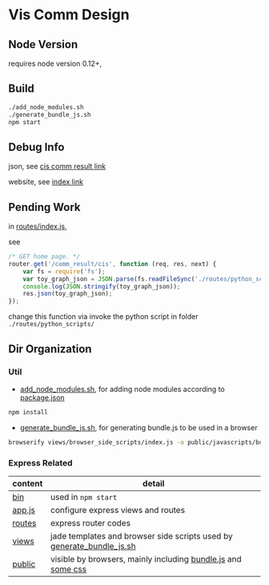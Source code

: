 # Vis Comm Design
## Node Version

requires node version 0.12+,


## Build

```zsh
./add_node_modules.sh
./generate_bundle_js.sh
npm start
```

## Debug Info

json, see [cis comm result link](http://localhost:3000/comm_result/cis)

website, see [index link](http://localhost:3000/)

## Pending Work

in [routes/index.js](routes/index.js),

see

```javascript
/* GET home page. */
router.get('/comm_result/cis', function (req, res, next) {
    var fs = require('fs');
    var toy_graph_json = JSON.parse(fs.readFileSync('./routes/python_scripts/toy_graph.json', 'utf8'));
    console.log(JSON.stringify(toy_graph_json));
    res.json(toy_graph_json);
});

```

change this function via invoke the python script in folder `./routes/python_scripts/`

## Dir Organization
### Util
- [add_node_modules.sh](add_node_modules.sh), for adding node modules according to [package.json](package.json)

```zsh
npm install
```

- [generate_bundle_js.sh](generate_bundle_js.sh), for generating bundle.js to be used in a browser

```zsh
browserify views/browser_side_scripts/index.js -o public/javascripts/bundle.js
```

### Express Related

content | detail
--- | ---
[bin](bin) | used in `npm start`
[app.js](app.js) | configure express views and routes
[routes](routes) | express router codes
[views](views) | jade templates and browser side scripts used by [generate_bundle_js.sh](generate_bundle_js.sh)
[public](public) | visible by browsers, mainly including [bundle.js](public/javascripts/bundle.js) and [some css](public/stylesheets)
